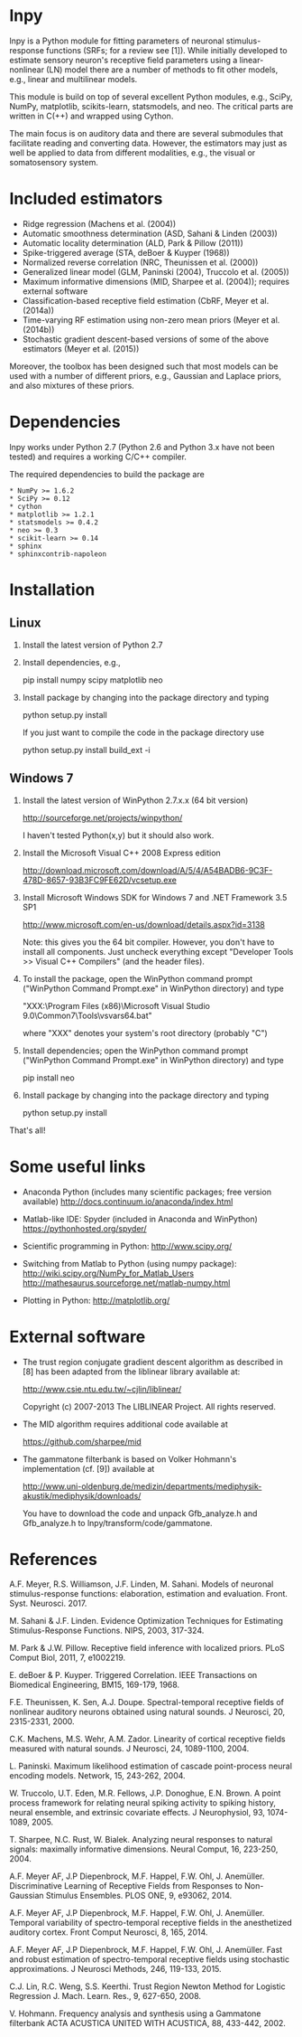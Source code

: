 lnpy
====

lnpy is a Python module for fitting parameters of neuronal stimulus-response 
functions (SRFs; for a review see [1]). While initially developed to estimate 
sensory neuron's receptive field parameters using a linear-nonlinear (LN)
model there are a number of methods to fit other models, e.g., linear and 
multilinear models.

This module is build on top of several excellent Python modules, e.g., 
SciPy, NumPy, matplotlib, scikits-learn, statsmodels, and neo. The critical 
parts are written in C(++) and wrapped using Cython.

The main focus is on auditory data and there are several submodules that 
facilitate reading and converting data. However, the estimators may just 
as well be applied to data from different modalities, e.g., the visual or 
somatosensory system.


Included estimators
===================

* Ridge regression (Machens et al. (2004))
* Automatic smoothness determination (ASD, Sahani & Linden (2003))
* Automatic locality determination (ALD, Park & Pillow (2011))
* Spike-triggered average (STA, deBoer & Kuyper (1968))
* Normalized reverse correlation (NRC, Theunissen et al. (2000))
* Generalized linear model (GLM, Paninski (2004), Truccolo et al. (2005))
* Maximum informative dimensions (MID, Sharpee et al. (2004)); requires external software
* Classification-based receptive field estimation (CbRF, Meyer et al. (2014a))
* Time-varying RF estimation using non-zero mean priors (Meyer et al. (2014b))
* Stochastic gradient descent-based versions of some of the above 
estimators (Meyer et al. (2015))

Moreover, the toolbox has been designed such that most models can be used with
a number of different priors, e.g., Gaussian and Laplace priors, and also 
mixtures of these priors.


Dependencies
============

lnpy works under Python 2.7 (Python 2.6 and Python 3.x have not been tested) and requires a working C/C++ compiler.

The required dependencies to build the package are

	* NumPy >= 1.6.2
	* SciPy >= 0.12
	* cython
	* matplotlib >= 1.2.1
	* statsmodels >= 0.4.2
	* neo >= 0.3
	* scikit-learn >= 0.14
	* sphinx
	* sphinxcontrib-napoleon


Installation
============

Linux
-----

1. Install the latest version of Python 2.7

2. Install dependencies, e.g.,

	pip install numpy scipy matplotlib neo

3. Install package by changing into the package directory and typing

	python setup.py install

   If you just want to compile the code in the package directory use

	python setup.py install build_ext -i


Windows 7
---------

1. Install the latest version of WinPython 2.7.x.x (64 bit version)

	http://sourceforge.net/projects/winpython/

	I haven't tested Python(x,y) but it should also work. 


2. Install the Microsoft Visual C++ 2008 Express edition

	http://download.microsoft.com/download/A/5/4/A54BADB6-9C3F-478D-8657-93B3FC9FE62D/vcsetup.exe


3. Install Microsoft Windows SDK for Windows 7 and .NET Framework 3.5 SP1 

	http://www.microsoft.com/en-us/download/details.aspx?id=3138

	Note: this gives you the 64 bit compiler. However, you don't have to install all components.
	Just uncheck everything except "Developer Tools >> Visual C++ Compilers" (and the header files).


4. To install the package, open the WinPython command prompt ("WinPython Command Prompt.exe" in WinPython directory) and type

	"XXX:\\Program Files (x86)\\Microsoft Visual Studio 9.0\\Common7\\Tools\\vsvars64.bat"

	where "XXX" denotes your system's root directory (probably "C")


5. Install dependencies; open the WinPython command prompt ("WinPython Command Prompt.exe" in WinPython directory) and type

	pip install neo


6. Install package by changing into the package directory and typing

	python setup.py install


That's all!


Some useful links
=================

* Anaconda Python (includes many scientific packages; free version available)
	http://docs.continuum.io/anaconda/index.html

* Matlab-like IDE: Spyder (included in Anaconda and WinPython)
	https://pythonhosted.org/spyder/

* Scientific programming in Python:
	http://www.scipy.org/

* Switching from Matlab to Python (using numpy package):
	http://wiki.scipy.org/NumPy_for_Matlab_Users
	http://mathesaurus.sourceforge.net/matlab-numpy.html

* Plotting in Python:
	http://matplotlib.org/


External software
=================

* The trust region conjugate gradient descent algorithm as described in [8] has been adapted from the liblinear library available at:

	http://www.csie.ntu.edu.tw/~cjlin/liblinear/

	Copyright (c) 2007-2013 The LIBLINEAR Project.
	All rights reserved.

* The MID algorithm requires additional code available at

	https://github.com/sharpee/mid

* The gammatone filterbank is based on Volker Hohmann's implementation (cf. [9]) available at

	http://www.uni-oldenburg.de/medizin/departments/mediphysik-akustik/mediphysik/downloads/

  You have to download the code and unpack Gfb_analyze.h and Gfb_analyze.h to
  lnpy/transform/code/gammatone.


References
==========
A.F. Meyer, R.S. Williamson, J.F. Linden, M. Sahani. Models of neuronal stimulus-response functions: elaboration, estimation and evaluation. Front. Syst. Neurosci. 2017.

M. Sahani & J.F. Linden. Evidence Optimization Techniques for Estimating Stimulus-Response Functions. NIPS, 2003, 317-324.

M. Park & J.W. Pillow. Receptive field inference with localized priors. PLoS Comput Biol, 2011, 7, e1002219.

E. deBoer & P. Kuyper. Triggered Correlation. IEEE Transactions on Biomedical Engineering, BM15, 169-179, 1968.

F.E. Theunissen, K. Sen, A.J. Doupe. Spectral-temporal receptive fields of nonlinear auditory neurons obtained using natural sounds. J Neurosci, 20, 2315-2331, 2000.

C.K. Machens, M.S. Wehr, A.M. Zador. Linearity of cortical receptive fields measured with natural sounds. J Neurosci, 24, 1089-1100, 2004.

L. Paninski. Maximum likelihood estimation of cascade point-process neural encoding models. Network, 15, 243-262, 2004.

W. Truccolo, U.T. Eden, M.R. Fellows, J.P. Donoghue, E.N. Brown. A point process framework for relating neural spiking activity to spiking history, neural ensemble, and extrinsic covariate effects. J Neurophysiol, 93, 1074-1089, 2005.

T. Sharpee, N.C. Rust, W. Bialek. Analyzing neural responses to natural signals: maximally informative dimensions. Neural Comput, 16, 223-250, 2004.

A.F. Meyer AF, J.P Diepenbrock, M.F. Happel, F.W. Ohl, J. Anemüller. Discriminative Learning of Receptive Fields from Responses to Non-Gaussian Stimulus Ensembles. PLOS ONE, 9, e93062, 2014.

A.F. Meyer AF, J.P Diepenbrock, M.F. Happel, F.W. Ohl, J. Anemüller. Temporal variability of spectro-temporal receptive fields in the anesthetized auditory cortex. Front Comput Neurosci, 8, 165, 2014.

A.F. Meyer AF, J.P Diepenbrock, M.F. Happel, F.W. Ohl, J. Anemüller. Fast and robust estimation of spectro-temporal receptive fields using stochastic approximations. J Neurosci Methods, 246, 119-133, 2015.

C.J. Lin, R.C. Weng, S.S. Keerthi. Trust Region Newton Method for Logistic Regression J. Mach. Learn. Res., 9, 627-650, 2008.

V. Hohmann. Frequency analysis and synthesis using a Gammatone filterbank ACTA ACUSTICA UNITED WITH ACUSTICA, 88, 433-442, 2002.

